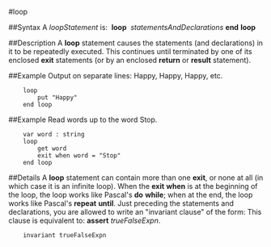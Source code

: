 
#loop

##Syntax
A *loopStatement* is:
 **loop**  *statementsAndDeclarations* **end** **loop**



##Description
A **loop** statement causes the statements (and declarations) in it to be repeatedly executed. This continues until terminated by one of its enclosed **exit** statements (or by an enclosed **return** or **result** statement).



##Example
Output on separate lines: Happy, Happy, Happy, etc.


        loop
            put "Happy"
        end loop
##Example
Read words up to the word Stop.


        var word : string
        loop
            get word
            exit when word = "Stop"
        end loop
##Details
A **loop** statement can contain more than one **exit**, or none at all (in which case it is an infinite loop). When the **exit** **when** is at the beginning of the loop, the loop works like Pascal's **do** **while**; when at the end, the loop works like Pascal's **repeat** **until**.
Just preceding the statements and declarations, you are allowed to write an "invariant clause" of the form:
This clause is equivalent to: **assert** *trueFalseExpn*.


        invariant trueFalseExpn
